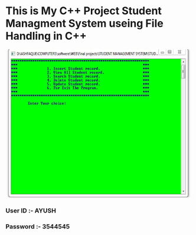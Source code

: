 # This is My C++ Project Student Managment System useing File Handling in C++

<p align="center">

  <img src="https://github.com/aliashfak178/Student-Managment-System--C-/blob/master/Capture.JPG" alt="Coder GIF" width="500" height="400">
  
</p>

### User ID :- AYUSH


### Password :- 3544545
